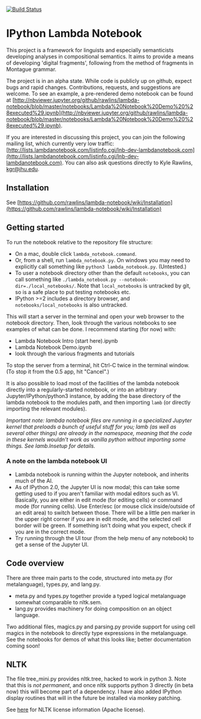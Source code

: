 [![Build Status](https://travis-ci.org/rawlins/lambda-notebook.svg?branch=master)](https://travis-ci.org/rawlins/lambda-notebook)

# IPython Lambda Notebook

This project is a framework for linguists and especially semanticists developing analyses in compositional semantics.  It aims to provide a means of developing 'digital fragments', following from the method of fragments in Montague grammar.

The project is in an alpha state.  While code is publicly up on github, expect bugs and rapid changes.  Contributions, requests, and suggestions are welcome.  To see an example, a pre-rendered demo notebook can be found at [http://nbviewer.jupyter.org/github/rawlins/lambda-notebook/blob/master/notebooks/Lambda%20Notebook%20Demo%20%28executed%29.ipynb](http://nbviewer.jupyter.org/github/rawlins/lambda-notebook/blob/master/notebooks/Lambda%20Notebook%20Demo%20%28executed%29.ipynb).

If you are interested in discussing this project, you can join the following mailing list, which currently very low traffic: [http://lists.lambdanotebook.com/listinfo.cgi/lnb-dev-lambdanotebook.com](http://lists.lambdanotebook.com/listinfo.cgi/lnb-dev-lambdanotebook.com).  You can also ask questions directly to Kyle Rawlins, [kgr@jhu.edu](mailto:kgr@jhu.edu).

## Installation

See [https://github.com/rawlins/lambda-notebook/wiki/Installation](https://github.com/rawlins/lambda-notebook/wiki/Installation)

## Getting started

To run the notebook relative to the repository file structure:
  * On a mac, double click `lambda_notebook.command`.
  * Or, from a shell, run `lambda_notebook.py`.  On windows you may need to explicitly call something like `python3 lambda_notebook.py`.  (Untested.)
  * To user a notebook directory other than the default `notebooks`, you can call something like `./lambda_notebook.py --notebook-dir=./local_notebooks/`.  Note that `local_notebooks` is untracked by git, so is a safe place to put testing notebooks etc.
  * IPython >=2 includes a directory browser, and `notebooks/local_notebooks` is also untracked.

This will start a server in the terminal and open your web browser to the notebook directory.  Then, look through the various notebooks to see examples of what can be done.  I recommend starting (for now) with:
  * Lambda Notebook Intro (start here).ipynb
  * Lambda Notebook Demo.ipynb
  * look through the various fragments and tutorials

To stop the server from a terminal, hit Ctrl-C twice in the terminal window.  (To stop it from the 0.5 app, hit "Cancel".)

It is also possible to load most of the facilities of the lambda notebook directly into a regularly-started notebook, or into an arbitrary Jupyter/IPython/python3 instance, by adding the base directory of the lambda notebook to the modules path, and then importing `lamb` (or directly importing the relevant modules).

_Important note: lambda notebook files are running in a specialized Jupyter kernel that preloads a bunch of useful stuff for you; lamb (as well as several other things) are already in the namespace, meaning that the code in these kernels wouldn't work as vanilla python without importing some things.  See lamb.lnsetup for details._

### A note on the lambda notebook UI

  * Lambda notebook is running within the Jupyter notebook, and inherits much of the AI.
  * As of IPython 2.0, the Jupyter UI is now modal; this can take some getting used to if you aren't familiar with modal editors such as VI.  Basically, you are either in edit mode (for editing cells) or command mode (for running cells).  Use Enter/esc (or mouse click inside/outside of an edit area) to switch between those.  There will be a little pen marker in the upper right corner if you are in edit mode, and the selected cell border will be green.  If something isn't doing what you expect, check if you are in the correct mode.
  * Try running through the UI tour (from the help menu of any notebook) to get a sense of the Jupyter UI.

## Code overview

There are three main parts to the code, structured into meta.py (for metalanguage), types.py, and lang.py.
  * meta.py and types.py together provide a typed logical metalanguage somewhat comparable to nltk.sem.  
  * lang.py provides machinery for doing composition on an object language.

Two additional files, magics.py and parsing.py provide support for using cell magics in the notebook to directly type expressions in the metalanguage.  See the notebooks for demos of what this looks like; better documentation coming soon!  


## NLTK

The file tree_mini.py provides nltk.tree, hacked to work in python 3.  Note that this is _not permanent_, and once nltk supports python 3 directly (in beta now) this will become part of a dependency.  I have also added IPython display routines that will in the future be installed via monkey patching.

See [here](https://github.com/nltk/nltk/blob/develop/LICENSE.txt) for NLTK license information (Apache license).
